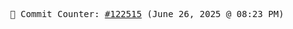 <p align="center">
    <samp>
        📮 Commit Counter: <a href="https://github.com/Javascript-void0/Javascript-void0/commits/main">#122515</a> (June 26, 2025 @ 08:23 PM)
    </samp>
</p>